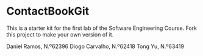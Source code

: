 # ContactBookGit
This is a starter kit for the first lab of the Software Engineering Course.
Fork this project to make your own version of it.

Daniel Ramos, N.º62396
Diogo Carvalho, N.º62418
Tong Yu, N.º63419

